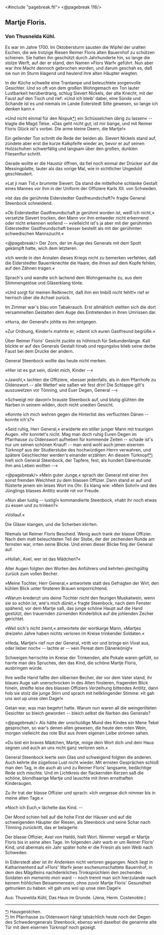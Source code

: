 <#include "pagebreak.ftl">
\<@pagebreak 116/>
<h2>Martje Floris.</h2>

<h3>Von Thusnelda Kühl.</h3>

Es war im Jahre 1700. Im Oktobersturm sausten die Wipfel
der uralten Eschen, die wie trotzige Riesen Reimer Floris alten
Bauernhof zu schützen schienen. Sie hatten ihn geschützt durch
Jahrhunderte hin, so lange die stolze Werft, auf der er stand, den
Namen »Flors Warf« geführt. Nun aber war ihre Macht dennoch
gebrochen worden, und darum geschah es, daß sie nun im Sturm
klagend und heulend ihre alten Häupter wiegten.

In der Küche schwelte eine Tranlampe und beleuchtete sorgenvolle
Gesichter. Und so oft von dem großen Wohngemach ein Ton
lauter Lustbarkeit herüberdrang, schlug Sievert Nickels, der alte
Knecht, mit der Faust auf den Tisch und rief: »Und ich bleib' dabei,
eine Sünde und Schande ist es und niemals im Lande Eiderstedt
Sitte gewesen, so lange ich denken kann.«

»Und nicht einmal für den Nispuk<a class="refnote" id="rn1" href="#fn1">*)</a> ein Schüsselchen übrig
zu lassen« -- klagte die Magd Telse. »Das geht nicht gut, ist mir
bange, und mit Reimer Floris Glück ist's vorbei. Die arme kleine
Deern, die Martje!«

Ein gellender Ton schnitt die Rede der beiden ab. Sievert
Nickels stand auf, zündete aber erst die kurze Kalkpfeife wieder an,
bevor er auf seinen Holzschuhen schwerfällig und langsam über
den großen, dunklen Fliesenflur schritt.

Gerade wollte er die Haustür öffnen, da fiel noch einmal der
Drücker auf die Messingplatte, lauter als das vorige Mal, wie in
sichtlicher Ungeduld geschleudert.

»Lat ji man Tid,« brummte Sievert. Da stand die mittelhohe
schlanke Gestalt eines Mannes vor ihm in der Uniform der Offiziere
Karls XII. von Schweden.

»Ist das die gerühmte Eiderstedter Gastfreundschaft?« fragte
General Steenbock schneidend.

»Ob Eiderstedter Gastfreundschaft je gerühmt worden ist, weiß
ich nicht,« versetzte Sievert trocken, den Mann vor ihm entweder
nicht erkennend oder nicht erkennen wollend -- »vielleicht ist's ja
aber mit der gerühmten Eiderstedter Gastfreundschaft besser bestellt
als mit der gerühmten schwedischen Mannszucht.«

\<@pagebreak/>
Der Zorn, der im Auge des Generals mit dem Spott gekämpft
hatte, wich dem letzteren.

»Ich werde in den Annalen dieses Kriegs nicht zu bemerken
verfehlen, daß die Eiderstedter Bauernknechte die Haare, die ihnen
auf dem Kopfe fehlen, auf den Zähnen tragen.«

Sprach's und wandte sich lachend dem Wohngemache zu, aus
dem Stimmengetöse und Gläserklang tönte.

»Und sorgt für meinen Reitknecht, daß ihm ein Imbiß nicht
fehlt!« rief er herrisch über die Achsel zurück.

Im Zimmer war's blau von Tabakrauch. Erst allmählich stellten
sich die dort versammelten Gestalten dem Auge des Eintretenden in
ihren Umrissen dar.

»Hurra, der General!« johlte es ihm entgegen.

»Zur Ordnung, Kinder!« mahnte er, »damit ich euren Gastfreund
begrüße.«

Über Reimer Floris' Gesicht zuckte es höhnisch für Sekundenlänge.
Kalt blickte er auf des Generals Gestalt hinab und regungslos
blieb seine derbe Faust bei dem Drucke der andern.

General Steenbock wollte das heute nicht merken.

»Hier ist es gut sein, dünkt mich, Kinder --«

»Jawohl,« lachten die Offiziere, »besser jedenfalls, als in dem
Pfarrhofe zu Oldenswort -- alle Wetter! wie saßen wir fest drin!
Die Schlappe gilt's auszuwetzen vor Tönning, und Euer Degen,
General --«

»Schweigt mir davon!« brauste Steenbock auf, und blutig glühten
die Narben in seinem wilden, doch nicht unedlen Gesicht.

»Konnte ich mich wehren gegen die Hinterlist des verfluchten
Dänen -- konnte ich's?«

»Seid ruhig, Herr General,« erwiderte ein stiller junger Mann
mit traurigen Augen. »Ihr konntet's nicht. Mag man doch ruhig
Euren Degen im Pfarrhause zu Oldenswort aufheben für kommende
Zeiten -- schade ist's nur um seinen schönen Knauf! -- man wird
wohl auch jenen eisernen Türknopf aus der Studierstube des hochwürdigen
Herrn verwahren, und spätere Geschlechter werden's einander
erzählen: An diesem Türknopf<a class="refnote" id="rn2" href="#fn2">*)</a> hielt sich General Steenbock,
der Tapfere, fest, als hundert Dänenhunde ihm ans Leben wollten --«

\<@pagebreak/>
»Mein guter Junge,« sprach der General mit einer ihm sonst
fremden Weichheit zu dem blassen Offizier. Dann stand er auf
und flüsterte jenem ein leises Wort ins Ohr. Es klang wie: »Mein
Sohn!« und des Jünglings blasses Antlitz wurde rot vor Freude.

»Nun aber lustig -- lustig!« kommandierte Steenbock, »habt
ihr noch etwas zu essen und zu trinken?«

»Vollauf.«

Die Gläser klangen, und die Scherben klirrten.

Niemals tat Reimer Floris Bescheid. Wenig auch trank der
blasse Offizier. Nach dem matt beleuchteten Teil der Stube, der
der zechenden Runde am fernsten war, irrten seine Blicke. Und
einen dieser Blicke fing der General auf.

»Hollah, Axel, wer ist das Mädchen?«

Aller Augen folgten den Worten des Anführers und kehrten
gleichgültig zurück zum vollen Becher.

»Meine Tochter, Herr General,« antwortete statt des Gefragten
der Wirt, den kühlen Blick unter finsteren Brauen emporrichtend.

»Warum kredenzt uns deine Tochter nicht den feurigen Muskatwein,
wenn sie so schön ist, wie's mich dünkt,« fragte Steenbock,
nach dem Fenster spähend, vor dem Martje saß, das junge schöne
Haupt auf die Hand gestützt, den trauernden zürnenden Kinderblick
auf die johlenden Zecher gerichtet.

»Weil sich's nicht ziemt,« antwortete der wortkarge Mann,
»Martjes dreizehn Jahre haben nichts verloren im Kreise trinkender
Soldaten.«

»Heda, Martje!« rief nun der General, »tritt vor und bringe
ein Vivat aus, oder lieber noch« -- lachte er -- »ein Pereat dem
Dänenkönig!«

Schweigen herrschte im Kreise der Trinkenden, alle Pokale
waren gefüllt, so harrte man des Spruches, den das Kind, die schöne Martje
Floris, ausbringen würde.

Ihre weiße Hand faßte den silbernen Becher, der vor dem Vater
stand, ihr blaues Auge sah unerschrocken in des Alten finsteren,
fragenden Blick hinein, streifte leise des blassen Offiziers Verzeihung
bittendes Antlitz, dann hob sie stolz die junge Stirn und sprach
mit hellklingender Stimme: »It gah uns wol up unse olen Dage!«

Getan war, was man begehrt hatte. Warum nun waren all
die weingeröteten Gesichter so bleich geworden -- bleich selbst die
Narben des Generals?
 
\<@pagebreak/>
Als hätte der unschuldige Mund des Kindes ein Mene Tekel
gesprochen, so war's denen allen gewesen, die heute den roten Wein,
morgen vielleicht das rote Blut aus ihrem eigenen Leibe strömen sahen.

»Du bist ein braves Mädchen, Martje, möge dein Wort dich
und dein Haus segnen und auch an uns nicht ganz verloren sein.«

General Steenbock leerte sein Glas und schweigend folgten die
anderen. Auch kehrte die zügellose Lust nicht wieder. Mit ernsten
Gesprächen schloß man den Tag, in die auch ab und zu Reimer
Floris' langsame, bedächtige Rede sich mischte. Und im Lichtkreis
der flackernden Kerzen saß die schöne, blondhaarige Martje und
lauschte mit ihren ernsthaften Kinderaugen.

Zu ihr trat der blasse Offizier und sprach: »Ich vergesse dich 
nimmer bis in meine alten Tage.«

»Noch ich Euch,« lächelte das Kind. --

Der Mond schien hell auf die hohe First der Häuser und auf
die schweigenden Häupter der Riesen, als Steenbock und seine Schar
nach Tönning zurückritt, das er belagerte.

Der blasse Offizier, Axel von Haldö, hielt Wort. Nimmer vergaß
er Martje Floris bis in seine alten Tage. Im folgenden Jahr
warb er um Reimer Floris' Kind, und abermals ein Jahr später
holte er die Friesin als sein Weib nach Schweden.

In Eiderstedt aber ist ihr Andenken nicht verloren gegangen.
Noch liegt in Katharinenherd auf »Flors' Warf« jener eschenumschattete 
Bauernhof, in dem des Mägdleins nachdenkliches Trinksprüchlein
den zechenden Soldaten ein <i>memento mori</i> ward -- noch
trennt man sich hierzulande nach keinem fröhlichen Beisammensein,
ohne zuvor Martje Floris' Gesundheit getrunken zu haben: »It
gah uns wol up unse olen Dage!«

<div class="source">Aus: Thusnelda Kühl, Das Haus im Grunde. (Jena, Herm. Costenoble.)</div>

<hr/>

<div class="footnote" id="fn1"><a href="#rn1">*)</a> Hausgeistchen.</div>

<div class="footnote" id="fn2"><a href="#rn2">*)</a> Im Pfarrhause zu Oldenswort hängt tatsächlich heute noch der Degen
des Schwedengenerals Steenbock, ebenso wird daselbst die genannte alte Tür
mit dem eisernen Türknopf noch gezeigt.</div>

